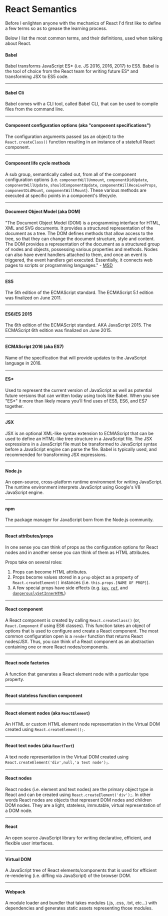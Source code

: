 # React Semantics

Before I enlighten anyone with the mechanics of React I'd first like to define a few terms so as to grease the learning process.

Below I list the most common terms, and their definitions, used when talking about React.

#### Babel
Babel transforms JavaScript ES\* (i.e. JS 2016, 2016, 2017) to ES5. Babel is the tool of choice from the React team for writing future ES* and transforming JSX to ES5 code.

***

#### Babel Cli
Babel comes with a CLI tool, called Babel CLI, that can be used to compile files from the command line.

***

#### Component configuration options (aka "component specifications")

The configuration arguments passed (as an object) to the `React.createClass()` function resulting in an instance of a statefull React component.

***

#### Component life cycle methods

A sub group, semantically called out, from all of the component configuration options (i.e. `componentWillUnmount`, `componentDidUpdate`, `componentWillUpdate`, `shouldComponentUpdate`, `componentWillReceiveProps`, `componentDidMount`, `componentWillMount`). These various methods are executed at specific points in a component's lifecycle.

***

#### Document Object Model (aka DOM)

"The Document Object Model (DOM) is a programming interface for HTML, XML and SVG documents. It provides a structured representation of the document as a tree. The DOM defines methods that allow access to the tree, so that they can change the document structure, style and content. The DOM provides a representation of the document as a structured group of nodes and objects, possessing various properties and methods. Nodes can also have event handlers attached to them, and once an event is triggered, the event handlers get executed. Essentially, it connects web pages to scripts or programming languages." - [MSD](https://developer.mozilla.org/en-US/docs/Web/API/Document_Object_Model)

***

#### ES5
The 5th edition of the ECMAScript standard. The ECMAScript 5.1 edition was finalized on June 2011.

***

#### ES6/ES 2015
The 6th edition of the ECMAScript standard. AKA JavaScript 2015. The ECMAScript 6th edition was finalized on June 2015.

***

#### ECMAScript 2016 (aka ES7)
Name of the specification that will provide updates to the JavaScript language in 2016.

***

#### ES\*
Used to represent the current version of JavaScript as well as potential future versions that can written today using tools like Babel. When you see "ES*" it more than likely means you'll find uses of ES5, ES6, and ES7 together.

***

#### JSX
JSX is an optional XML-like syntax extension to ECMAScript that can be used to define an HTML-like tree structure in a JavaScript file. The JSX expressions in a JavaScript file must be transformed to JavaScript syntax before a JavaScript engine can parse the file. Babel is typically used, and recommended for transforming JSX expressions.

***

#### Node.js
An open-source, cross-platform runtime environment for writing JavaScript. The runtime environment interprets JavaScript using Google's V8 JavaScript engine.

***

#### npm
The package manager for JavaScript born from the Node.js community.

***

#### React attributes/props

In one sense you can think of props as the configuration options for React nodes and in another sense you can think of them as HTML attributes.

Props take on several roles:

1. Props can become HTML attributes.
2. Props become values stored in a `prop` object as a property of `React.createElement()` instances (i.e. `this.props.[NAME OF PROP]`).
3. A few special props have side effects (e.g. [`key`](https://facebook.github.io/react/docs/multiple-components.html#dynamic-children), [`ref`](https://facebook.github.io/react/docs/more-about-refs.html), and [`dangerouslySetInnerHTML`](https://facebook.github.io/react/tips/dangerously-set-inner-html.html))

***

#### React component

A React component is created by calling `React.createClass()` (or, `React.Component` if using ES6 classes). This function takes an object of options that is used to configure and create a React component. The most common configuration open is a `render` function that returns React nodes/JSX. Thus, you can think of a React component as an abstraction containing one or more React nodes/components.

***

#### React node factories

A function that generates a React element node with a particular type property.

***

#### React stateless function component



***

#### React element nodes (aka `ReactElement`)

An HTML or custom HTML element node representation in the Virtual DOM created using `React.createElement();`.

***

#### React text nodes (aka `ReactText`)
A text node representation in the Virtual DOM created using `React.createElement('div',null,'a text node');`.

***

#### React nodes
React nodes (i.e. element and text nodes) are the primary object type in React and can be created using `React.createElement('div');`. In other words React nodes are objects that represent DOM nodes and children DOM nodes. They are a light, stateless, immutable, virtual representation of a DOM node.

***

#### React
An open source JavaScript library for writing declarative, efficient, and flexible user interfaces.

***

#### Virtual DOM
A JavaScript tree of React elements/components that is used for efficient re-rendering (i.e. diffing via JavaScript) of the browser DOM.

***

#### Webpack

A module loader and bundler that takes modules (.js, .css, .txt, etc...) with dependencies and generates static assets representing those modules.
